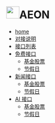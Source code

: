 
[//]: # (<img src="/api-doc/static/img/AEON.png" alt="Unlimit API WIKI Logo" style="width:50px; height:40px;">)
[//]: # (<img src="/api-doc/static/img/AEON.png" alt="Unlimit API WIKI Logo" style="width:50px; height:40px;">)
[//]: # (<img src="/api-doc/static/img/AEON.png" style="width:50px; height:40px;">)

# <img src="/api-doc/static/img/AEON.png" style="width:35px; height:32px;">AEON
- [home](https://aeon-doc.github.io/api-doc/)
- [对接说明](start/)
- [接口列表](list/)
- [免费接口](free/)   
   * [基金股票](free/基金股票.md)
   * [节假日](free/节假日.md)
- [新闻接口](free/)
  * [基金股票](free/基金股票.md)
  * [节假日](free/节假日.md)
- [AI 接口](free/)
  * [基金股票](free/基金股票.md)
  * [节假日](free/节假日.md)